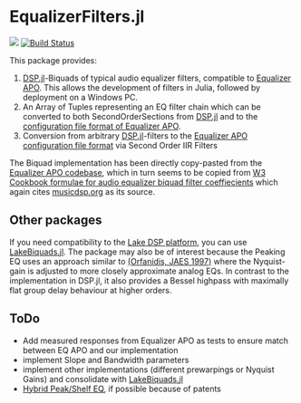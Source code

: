 # EqualizerFilters.jl

[![](https://img.shields.io/badge/docs-dev-blue.svg)](https://Firionus.github.io/EqualizerFilters.jl/dev)
[![Build Status](https://travis-ci.com/Firionus/EqualizerFilters.jl.svg?branch=master)](https://travis-ci.com/Firionus/EqualizerFilters.jl)

This package provides:

1. [DSP.jl](https://github.com/JuliaDSP/DSP.jl)-Biquads of typical audio equalizer filters, compatible to [Equalizer APO](https://sourceforge.net/projects/equalizerapo/). This allows the development of filters in Julia, followed by deployment on a Windows PC.
2. An Array of Tuples representing an EQ filter chain which can be converted to both SecondOrderSections from [DSP.jl](https://github.com/JuliaDSP/DSP.jl) and to the [configuration file format of Equalizer APO](https://sourceforge.net/p/equalizerapo/wiki/Configuration%20reference/).
3. Conversion from arbitrary [DSP.jl](https://github.com/JuliaDSP/DSP.jl)-filters to the [Equalizer APO configuration file format](https://sourceforge.net/p/equalizerapo/wiki/Configuration%20reference/) via Second Order IIR Filters

The Biquad implementation has been directly copy-pasted from the [Equalizer APO
codebase](https://sourceforge.net/p/equalizerapo/code/HEAD/tree/tags/1.2.1/filters/BiQuad.cpp#l70), which
in turn seems to be copied from [W3 Cookbook formulae for audio equalizer biquad filter coeffiecients](https://www.w3.org/2011/audio/audio-eq-cookbook.html)
which again cites [musicdsp.org](http://www.musicdsp.org/en/latest/) as its source.

## Other packages

If you need compatibility to the [Lake DSP platform](https://www.lakeprocessing.com), you can use
[LakeBiquads.jl](https://github.com/Firionus/LakeBiquads.jl).
The package may also be of interest because the Peaking EQ uses an approach similar
to [(Orfanidis, JAES 1997)](http://www.aes.org/e-lib/browse.cfm?elib=7854) where
the Nyquist-gain is adjusted to more closely approximate analog EQs. In contrast
to the implementation in DSP.jl, it also provides
a Bessel highpass with maximally flat group delay behaviour at higher orders.

## ToDo

- Add measured responses from Equalizer APO as tests to ensure match between EQ APO and our implementation
- implement Slope and Bandwidth parameters
- implement other implementations (different prewarpings or Nyquist Gains) and consolidate with [LakeBiquads.jl](https://github.com/Firionus/LakeBiquads.jl)
- [Hybrid Peak/Shelf EQ](http://www.aes.org/e-lib/browse.cfm?elib=12429), if possible because of patents
